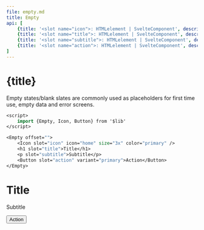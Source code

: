 ```yaml
---
file: empty.md
title: Empty
api: [
	{title: '<slot name="icon">: HTMLelement | SvelteComponent', description: 'Icon in Empty', variables: 'HTMLelement | SvelteComponent'},
	{title: '<slot name="title">: HTMLelement | SvelteComponent', description: 'Empty title or header', variables: 'HTMLelement | SvelteComponent'},
	{title: '<slot name="subtitle">: HTMLelement | SvelteComponent', description: 'Empty subtitle', variables: 'HTMLelement | SvelteComponent'},
	{title: '<slot name="action">: HTMLelement | SvelteComponent', description: 'Empty footer', variables: 'HTMLelement | SvelteComponent'}
]
---
```


<script>
    import {Empty, Icon, Button} from '$lib'
</script>

# {title}

Empty states/blank slates are commonly used as placeholders for first time use, empty data and error screens.

```sv
<script>
    import {Empty, Icon, Button} from '$lib'
</script>

<Empty offset="">
    <Icon slot="icon" icon="home" size="3x" color="primary" />
    <h1 slot="title">Title</h1>
    <p slot="subtitle">Subtitle</p>
    <Button slot="action" variant="primary">Action</Button>
</Empty>
```

<Empty offset="">
    <Icon slot="icon" icon="home" size="3x" color="primary" />
    <h1 slot="title">Title</h1>
    <p slot="subtitle">Subtitle</p>
    <Button slot="action" variant="primary">Action</Button>
</Empty>
